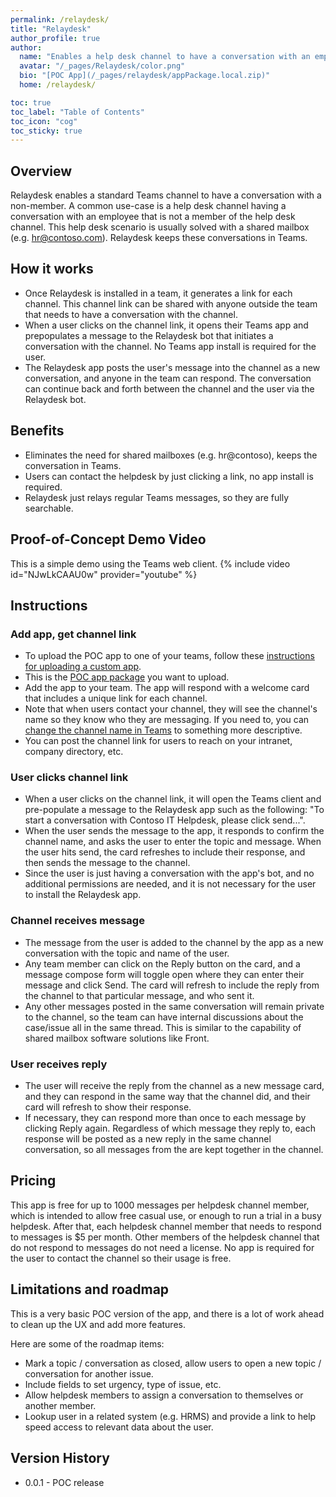 ```yaml
---
permalink: /relaydesk/
title: "Relaydesk"
author_profile: true
author:
  name: "Enables a help desk channel to have a conversation with an employee"
  avatar: "/_pages/Relaydesk/color.png"
  bio: "[POC App](/_pages/relaydesk/appPackage.local.zip)"
  home: /relaydesk/

toc: true
toc_label: "Table of Contents"
toc_icon: "cog"
toc_sticky: true
---
```


## Overview

Relaydesk enables a standard Teams channel to have a conversation with a non-member. A common use-case is a help desk channel having a conversation with an employee that is not a member of the help desk channel. This help desk scenario is usually solved with a shared mailbox (e.g. hr@contoso.com). Relaydesk keeps these conversations in Teams.

## How it works

- Once Relaydesk is installed in a team, it generates a link for each channel. This channel link can be shared with anyone outside the team that needs to have a conversation with the channel.
- When a user clicks on the channel link, it opens their Teams app and prepopulates a message to the Relaydesk bot that initiates a conversation with the channel. No Teams app install is required for the user.
- The Relaydesk app posts the user's message into the channel as a new conversation, and anyone in the team can respond. The conversation can continue back and forth between the channel and the user via the Relaydesk bot.

## Benefits

- Eliminates the need for shared mailboxes (e.g. hr@contoso), keeps the conversation in Teams.
- Users can contact the helpdesk by just clicking a link, no app install is required.
- Relaydesk just relays regular Teams messages, so they are fully searchable.

## Proof-of-Concept Demo Video

This is a simple demo using the Teams web client.
{% include video id="NJwLkCAAU0w" provider="youtube" %}

## Instructions

### Add app, get channel link

- To upload the POC app to one of your teams, follow these [instructions for uploading a custom app](https://learn.microsoft.com/en-us/microsoftteams/platform/concepts/deploy-and-publish/apps-upload#upload-your-app).
- This is the [POC app package](/_pages/relaydesk/appPackage.local.zip) you want to upload.
- Add the app to your team. The app will respond with a welcome card that includes a unique link for each channel.
- Note that when users contact your channel, they will see the channel's name so they know who they are messaging. If you need to, you can [change the channel name in Teams](https://support.microsoft.com/en-us/office/change-a-channel-name-in-teams-bb1761e1-bc68-4654-985d-7095cd0b2032) to something more descriptive.
- You can post the channel link for users to reach on your intranet, company directory, etc.

### User clicks channel link

- When a user clicks on the channel link, it will open the Teams client and pre-populate a message to the Relaydesk app such as the following: "To start a conversation with Contoso IT Helpdesk, please click send...".
- When the user sends the message to the app, it responds to confirm the channel name, and asks the user to enter the topic and message. When the user hits send, the card refreshes to include their response, and then sends the message to the channel.
- Since the user is just having a conversation with the app's bot, and no additional permissions are needed, and it is not necessary for the user to install the Relaydesk app.

### Channel receives message

- The message from the user is added to the channel by the app as a new conversation with the topic and name of the user.
- Any team member can click on the Reply button on the card, and a message compose form will toggle open where they can enter their message and click Send. The card will refresh to include the reply from the channel to that particular message, and who sent it.
- Any other messages posted in the same conversation will remain private to the channel, so the team can have internal discussions about the case/issue all in the same thread. This is similar to the capability of shared mailbox software solutions like Front.

### User receives reply

- The user will receive the reply from the channel as a new message card, and they can respond in the same way that the channel did, and their card will refresh to show their response.
- If necessary, they can respond more than once to each message by clicking Reply again. Regardless of which message they reply to, each response will be posted as a new reply in the same channel conversation, so all messages from the are kept together in the channel.

## Pricing

This app is free for up to 1000 messages per helpdesk channel member, which is intended to allow free casual use, or enough to run a trial in a busy helpdesk. After that, each helpdesk channel member that needs to respond to messages is $5 per month. Other members of the helpdesk channel that do not respond to messages do not need a license. No app is required for the user to contact the channel so their usage is free.

## Limitations and roadmap

This is a very basic POC version of the app, and there is a lot of work ahead to clean up the UX and add more features.

Here are some of the roadmap items:

- Mark a topic / conversation as closed, allow users to open a new topic / conversation for another issue.
- Include fields to set urgency, type of issue, etc.
- Allow helpdesk members to assign a conversation to themselves or another member.
- Lookup user in a related system (e.g. HRMS) and provide a link to help speed access to relevant data about the user.

## Version History

- 0.0.1 - POC release
